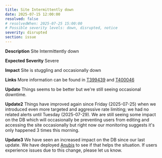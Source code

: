 ```yaml
---
title: Site Intermittently down
date: 2025-07-15 12:00:00
resolved: false
# resolvedWhen: 2025-07-25 15:00:00
# Possible severity levels: down, disrupted, notice
severity: disrupted
section: issue
---
```

__Description__ Site Intermittently down

__Expected Severity__ Severe

__Impact__ Site is stuggling and occasionally down

__Links__ More information can be found in [T399439](https://phabricator.wikimedia.org/T399439) and [T400046](https://phabricator.wikimedia.org/T400046)

__Update__ Things seems to be better but we're still seeing occasional downtime.

__Update2__ Things have improved again since Friday (2025-07-25) when we introduced even more targeted and aggressive rate limiting; we had no related alerts until Tuesday (2025-07-29). We are still seeing some impact on the DB which will occasionally be preventing users from editing and accessing the site occasionally but right now our monitoring suggests it's only happened 3 times this morning.

__Update3__ We have seen an increased impact on the DB since our last update. We have deployed [Anubis](https://github.com/TecharoHQ/anubis) to see if that helps the situation. If users experience issues due to this change, please let us know.
